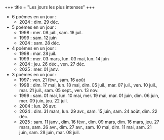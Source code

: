 +++
title = "Les jours les plus intenses"
+++
- 6 poèmes en un jour :
  - 2024 : dim. 29 déc.
- 5 poèmes en un jour :
  - 1998 : mer. 08 juil., sam. 18 juil.
  - 1999 : sam. 12 juin
  - 2024 : sam. 28 déc.
- 4 poèmes en un jour :
  - 1998 : mar. 28 juil.
  - 1999 : mer. 03 mars, lun. 03 mai, lun. 14 juin
  - 2024 : jeu. 26 déc., ven. 27 déc.
  - 2025 : mer. 01 janv.
- 3 poèmes en un jour :
  - 1997 : ven. 21 févr., sam. 16 août
  - 1998 : dim. 17 mai, lun. 18 mai, dim. 05 juil., mar. 07 juil., ven. 10 juil., mar. 21 juil., sam. 05 sept., ven. 13 nov.
  - 1999 : sam. 01 mai, lun. 10 mai, mer. 19 mai, mar. 01 juin, dim. 06 juin, mer. 09 juin, jeu. 22 juil.
  - 2004 : lun. 26 avr.
  - 2024 : dim. 31 mars, lun. 29 avr., sam. 15 juin, sam. 24 août, dim. 22 déc.
  - 2025 : sam. 11 janv., dim. 16 févr., dim. 09 mars, dim. 16 mars, jeu. 27 mars, sam. 26 avr., dim. 27 avr., sam. 10 mai, dim. 11 mai, sam. 21 juin, sam. 28 juin, mar. 08 juil.

